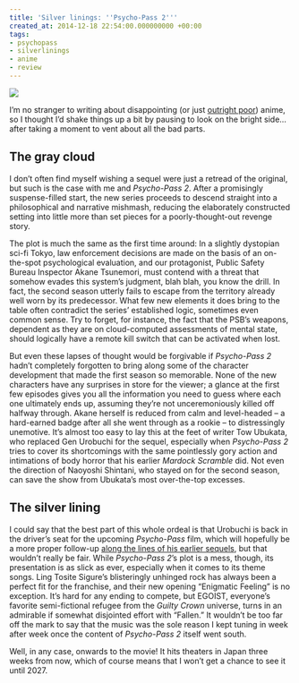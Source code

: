 ```yaml
---
title: 'Silver linings: ''Psycho-Pass 2'''
created_at: 2014-12-18 22:54:00.000000000 +00:00
tags:
- psychopass
- silverlinings
- anime
- review
---
```


![](/blog/media/tumblr_inline_ngsr8eh95i1qhcb4p.jpg)

I’m no stranger to writing about disappointing (or just [outright
poor](/blog/posts/19924428985.html)) anime, so I thought I’d
shake things up a bit by pausing to look on the bright side… after
taking a moment to vent about all the bad parts.

## The gray cloud

I don’t often find myself wishing a sequel were just a retread of the
original, but such is the case with me and *Psycho-Pass 2*. After a
promisingly suspense-filled start, the new series proceeds to descend
straight into a philosophical and narrative mishmash, reducing the
elaborately constructed setting into little more than set pieces for a
poorly-thought-out revenge story.

The plot is much the same as the first time around: In a slightly
dystopian sci-fi Tokyo, law enforcement decisions are made on the basis
of an on-the-spot psychological evaluation, and our protagonist, Public
Safety Bureau Inspector Akane Tsunemori, must contend with a threat that
somehow evades this system’s judgment, blah blah, you know the drill. In
fact, the second season utterly fails to escape from the territory
already well worn by its predecessor. What few new elements it does
bring to the table often contradict the series’ established logic,
sometimes even common sense. Try to forget, for instance, the fact that
the PSB’s weapons, dependent as they are on cloud-computed assessments
of mental state, should logically have a remote kill switch that can be
activated when lost.

But even these lapses of thought would be forgivable if *Psycho-Pass 2*
hadn’t completely forgotten to bring along some of the character
development that made the first season so memorable. None of the new
characters have any surprises in store for the viewer; a glance at the
first few episodes gives you all the information you need to guess where
each one ultimately ends up, assuming they’re not unceremoniously killed
off halfway through. Akane herself is reduced from calm and level-headed
– a hard-earned badge after all she went through as a rookie – to
distressingly unemotive. It’s almost too easy to lay this at the feet of
writer Tow Ubukata, who replaced Gen Urobuchi for the sequel, especially
when *Psycho-Pass 2* tries to cover its shortcomings with the same
pointlessly gory action and intimations of body horror that his earlier
*Mardock Scramble* did. Not even the direction of Naoyoshi Shintani, who
stayed on for the second season, can save the show from Ubukata’s most
over-the-top excesses.

## The silver lining

I could say that the best part of this whole ordeal is that Urobuchi is
back in the driver’s seat for the upcoming *Psycho-Pass* film, which
will hopefully be a more proper follow-up [along the lines of his
earlier sequels](/blog/posts/84717187433.html), but that
wouldn’t really be fair. While *Psycho-Pass 2*’s plot is a mess, though,
its presentation is as slick as ever, especially when it comes to its
theme songs. Ling Tosite Sigure’s blisteringly unhinged rock has always
been a perfect fit for the franchise, and their new opening “Enigmatic
Feeling” is no exception. It’s hard for any ending to compete, but
EGOIST, everyone’s favorite semi-fictional refugee from the *Guilty
Crown* universe, turns in an admirable if somewhat disjointed effort
with “Fallen.” It wouldn’t be too far off the mark to say that the music
was the sole reason I kept tuning in week after week once the content of
*Psycho-Pass 2* itself went south.

Well, in any case, onwards to the movie! It hits theaters in Japan three
weeks from now, which of course means that I won’t get a chance to see
it until 2027.
